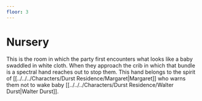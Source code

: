 ```yaml
---
floor: 3
---
```


# Nursery
This is the room in which the party first encounters what looks like a baby swaddled in white cloth. When they approach the crib in which that bundle is a spectral hand reaches out to stop them. This hand belongs to the spirit of [[../../../Characters/Durst Residence/Margaret|Margaret]] who warns them not to wake baby [[../../../Characters/Durst Residence/Walter Durst|Walter Durst]].